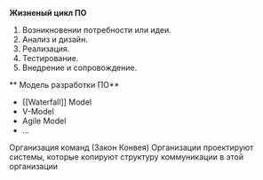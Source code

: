 **Жизненый цикл ПО**
1. Возникновении потребности или идеи.
2. Анализ и дизайн.
3. Реализация.
4. Тестирование.
5. Внедрение и сопровождение.

 
** Модель разработки ПО**
 - [[Waterfall]] Model
 - V-Model
 - Agile Model
 - ...


Организация команд (Закон Конвея)
Организации проектируют системы, которые копируют структуру коммуникации в этой организации